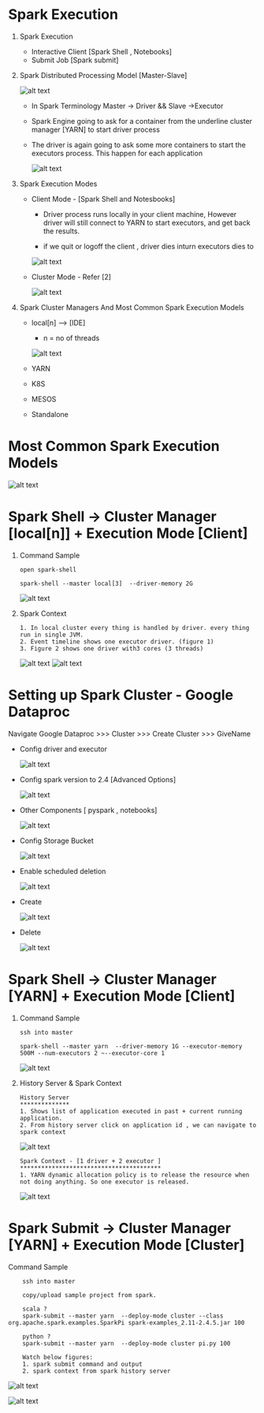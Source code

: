 # Spark Execution  


1.  Spark Execution
    
	  * Interactive Client 
	      [Spark Shell , Notebooks]
	  * Submit Job
	      [Spark submit]
		  
2.  Spark Distributed Processing Model [Master-Slave]	
        
	   ![alt text](https://github.com/IAmZero247/spark-setup/blob/main/repo_images/spark_ecosystem.jpg?raw=true)		
       
      *  In Spark Terminology Master -> Driver  && Slave ->Executor

      *  Spark Engine going to ask for a container from the underline cluster manager [YARN] to start driver process 
	  
	  *  The driver is again going to ask some more containers to start the executors process. This happen for each application 
      	  
			  
		 ![alt text](https://github.com/IAmZero247/spark-setup/blob/main/repo_images/spark_distrubuted_processing_model.jpg?raw=true)	  

3.  Spark Execution Modes
      
	  * Client Mode - [Spark Shell and Notesbooks]
	    
		  - Driver process runs locally in your client machine, However driver will still connect to YARN to start executors, and get back the results.
		  
		  - if we quit or logoff the client , driver dies inturn executors dies to 
	  
	      ![alt text](https://github.com/IAmZero247/spark-setup/blob/main/repo_images/spark_client_mode.jpg?raw=true)	  
	  
	  * Cluster Mode - Refer [2]
	  
	      ![alt text](https://github.com/IAmZero247/spark-setup/blob/main/repo_images/spark_cluster_mode.jpg?raw=true)	

4.  Spark Cluster Managers And Most Common Spark Execution Models 
     
	  *  local[n]   --> [IDE]
	       -  n = no of threads
		   
		   ![alt text](https://github.com/IAmZero247/spark-setup/blob/main/repo_images/spark_local.jpg?raw=true)
           		   
	    
	  *   YARN
	  *   K8S
	  *   MESOS
	  *   Standalone
	  
# Most Common Spark Execution Models 
    
![alt text](https://github.com/IAmZero247/spark-setup/blob/main/repo_images/most_common_spark_execution_models.jpg?raw=true)

# Spark Shell -> Cluster Manager [local[n]] + Execution Mode [Client]
    
1.  Command Sample	

      ```
	  open spark-shell 
	  
      spark-shell --master local[3]  --driver-memory 2G 
	  
	  ```
	  
	  ![alt text](https://github.com/IAmZero247/spark-setup/blob/main/repo_images/spark_shell_cm_local_em_client1.jpg?raw=true)

2.  Spark Context     
      
	  ```
	  1. In local cluster every thing is handled by driver. every thing run in single JVM.
      2. Event timeline shows one executor driver. (figure 1)
      3. Figure 2 shows one driver with3 cores (3 threads)	  
	  ```
	  
	  ![alt text](https://github.com/IAmZero247/spark-setup/blob/main/repo_images/spark_shell_cm_local_em_client2.jpg?raw=true)
      ![alt text](https://github.com/IAmZero247/spark-setup/blob/main/repo_images/spark_shell_cm_local_em_client3.jpg?raw=true)
    

# Setting up Spark Cluster - Google Dataproc 

Navigate Google Dataproc >>> Cluster >>> Create Cluster >>> GiveName 
	    
  * Config driver and executor 
		    
	![alt text](https://github.com/IAmZero247/spark-setup/blob/main/repo_images/google_proc_1.jpg?raw=true)
		  
  * Config spark version to 2.4 [Advanced Options]
		  
	![alt text](https://github.com/IAmZero247/spark-setup/blob/main/repo_images/google_proc_2.jpg?raw=true)
		  
  * Other Components  [ pyspark , notebooks]
		  
	![alt text](https://github.com/IAmZero247/spark-setup/blob/main/repo_images/google_proc_3.jpg?raw=true)
		  
  * Config Storage Bucket
		  
	![alt text](https://github.com/IAmZero247/spark-setup/blob/main/repo_images/google_proc_4.jpg?raw=true)
		  
  * Enable scheduled deletion
		      
	![alt text](https://github.com/IAmZero247/spark-setup/blob/main/repo_images/google_proc_5.jpg?raw=true)
		  
  * Create
		     
	![alt text](https://github.com/IAmZero247/spark-setup/blob/main/repo_images/google_proc_6.jpg?raw=true)
		  
  * Delete 
		     
	![alt text](https://github.com/IAmZero247/spark-setup/blob/main/repo_images/google_proc_7.jpg?raw=true)
    

# Spark Shell -> Cluster Manager [YARN] + Execution Mode [Client]


1.  Command Sample
    
      ```
	  ssh into master 
	  
      spark-shell --master yarn  --driver-memory 1G --executor-memory 500M --num-executors 2 ~--executor-core 1
	  ```
	  
	 ![alt text](https://github.com/IAmZero247/spark-setup/blob/main/repo_images/spark_shell_cm_yarm_em_client.jpg?raw=true)

2.  History Server	& Spark Context

	  ```
	  History Server
	  **************
	  1. Shows list of application executed in past + current running application.
	  2. From history server click on application id , we can navigate to spark context
	  ```
		 
      ![alt text](https://github.com/IAmZero247/spark-setup/blob/main/repo_images/spark_shell_spark_history_server_cm_yarn_plus_em_client.jpg?raw=true)
		 
      ```
	  Spark Context - [1 driver + 2 executor ] 
	  ****************************************
	  1. YARN dynamic allocation policy is to release the resource when not doing anything. So one executor is released.
	  ```
	     
      ![alt text](https://github.com/IAmZero247/spark-setup/blob/main/repo_images/spark_shell_spark_context_cm_yarn_plus_em_client.jpg?raw=true)
    
    

#   Spark Submit -> Cluster Manager [YARN] + Execution Mode [Cluster]

Command Sample

  ```
	  ssh into master 
	  
	  copy/upload sample project from spark.
	  
	  scala ? 
	  spark-submit --master yarn  --deploy-mode cluster --class org.apache.spark.examples.SparkPi spark-examples_2.11-2.4.5.jar 100 
	  
	  python ?
	  spark-submit --master yarn  --deploy-mode cluster pi.py 100 
	  
	  Watch below figures: 
	  1. spark submit command and output
	  2. spark context from spark history server
  ```
	  
  ![alt text](https://github.com/IAmZero247/spark-setup/blob/main/repo_images/spark_submit1.jpg?raw=true)
	  
  ![alt text](https://github.com/IAmZero247/spark-setup/blob/main/repo_images/spark_submit2.jpg?raw=true)
